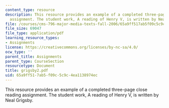 ```yaml
---
content_type: resource
description: This resource provides an example of a completed three-page close reading
  assignment. The student work, A reading of Henry V, is written by Neal Grigsby.
file: /courses/cms-796-major-media-texts-fall-2006/65a9ff517ab5f09c5c9c4ea1138974ec_grigsby2.pdf
file_size: 69047
file_type: application/pdf
learning_resource_types:
- Assignments
license: https://creativecommons.org/licenses/by-nc-sa/4.0/
ocw_type: ''
parent_title: Assignments
parent_type: CourseSection
resourcetype: Document
title: grigsby2.pdf
uid: 65a9ff51-7ab5-f09c-5c9c-4ea1138974ec
---
```

This resource provides an example of a completed three-page close reading assignment. The student work, A reading of Henry V, is written by Neal Grigsby.